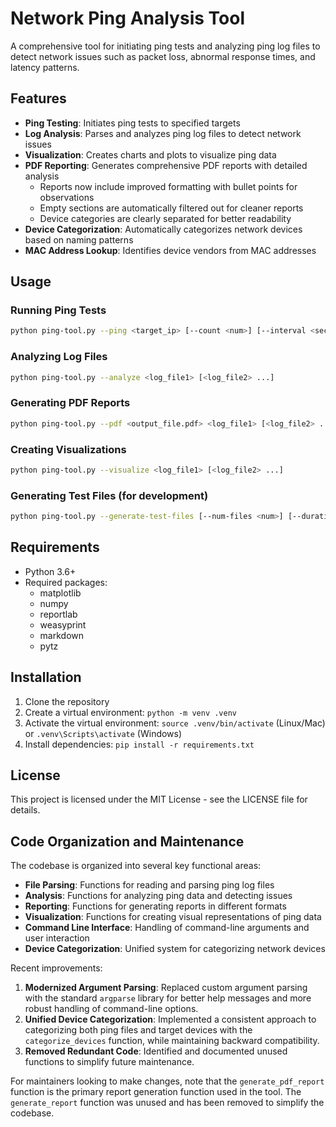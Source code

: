 # Network Ping Analysis Tool

A comprehensive tool for initiating ping tests and analyzing ping log files to detect network issues such as packet loss, abnormal response times, and latency patterns.

## Features

- **Ping Testing**: Initiates ping tests to specified targets
- **Log Analysis**: Parses and analyzes ping log files to detect network issues
- **Visualization**: Creates charts and plots to visualize ping data
- **PDF Reporting**: Generates comprehensive PDF reports with detailed analysis
  * Reports now include improved formatting with bullet points for observations
  * Empty sections are automatically filtered out for cleaner reports
  * Device categories are clearly separated for better readability
- **Device Categorization**: Automatically categorizes network devices based on naming patterns
- **MAC Address Lookup**: Identifies device vendors from MAC addresses

## Usage

### Running Ping Tests

```bash
python ping-tool.py --ping <target_ip> [--count <num>] [--interval <seconds>]
```

### Analyzing Log Files

```bash
python ping-tool.py --analyze <log_file1> [<log_file2> ...]
```

### Generating PDF Reports

```bash
python ping-tool.py --pdf <output_file.pdf> <log_file1> [<log_file2> ...]
```

### Creating Visualizations

```bash
python ping-tool.py --visualize <log_file1> [<log_file2> ...]
```

### Generating Test Files (for development)

```bash
python ping-tool.py --generate-test-files [--num-files <num>] [--duration <hours>]
```

## Requirements

- Python 3.6+
- Required packages:
  - matplotlib
  - numpy
  - reportlab
  - weasyprint
  - markdown
  - pytz

## Installation

1. Clone the repository
2. Create a virtual environment: `python -m venv .venv`
3. Activate the virtual environment: `source .venv/bin/activate` (Linux/Mac) or `.venv\Scripts\activate` (Windows)
4. Install dependencies: `pip install -r requirements.txt`

## License

This project is licensed under the MIT License - see the LICENSE file for details.

## Code Organization and Maintenance

The codebase is organized into several key functional areas:

* **File Parsing**: Functions for reading and parsing ping log files
* **Analysis**: Functions for analyzing ping data and detecting issues
* **Reporting**: Functions for generating reports in different formats
* **Visualization**: Functions for creating visual representations of ping data
* **Command Line Interface**: Handling of command-line arguments and user interaction
* **Device Categorization**: Unified system for categorizing network devices

Recent improvements:
1. **Modernized Argument Parsing**: Replaced custom argument parsing with the standard `argparse` library for better help messages and more robust handling of command-line options.
2. **Unified Device Categorization**: Implemented a consistent approach to categorizing both ping files and target devices with the `categorize_devices` function, while maintaining backward compatibility.
3. **Removed Redundant Code**: Identified and documented unused functions to simplify future maintenance.

For maintainers looking to make changes, note that the `generate_pdf_report` function is the primary report generation function used in the tool. The `generate_report` function was unused and has been removed to simplify the codebase.